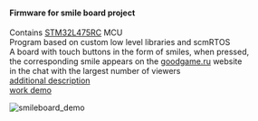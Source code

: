 #### Firmware for smile board project  
Contains [STM32L475RC](https://www.st.com/content/st_com/en/products/microcontrollers-microprocessors/stm32-32-bit-arm-cortex-mcus/stm32-ultra-low-power-mcus/stm32l4-series/stm32l4x5/stm32l475rc.html) MCU  
Program based on custom low level libraries and scmRTOS  
A board with touch buttons in the form of smiles, when pressed,  
the corresponding smile appears on the [goodgame.ru](https://goodgame.ru/) website  
in the chat with the largest number of viewers  
[additional description](https://habr.com/ru/post/552216/)  
[work demo](https://www.youtube.com/watch?v=jM_IQpgTxcs&ab_channel=VitaliiVitalii)  

![smileboard_demo](https://user-images.githubusercontent.com/45851586/117973078-9b4b3280-b334-11eb-8452-8b58788892ce.png)

